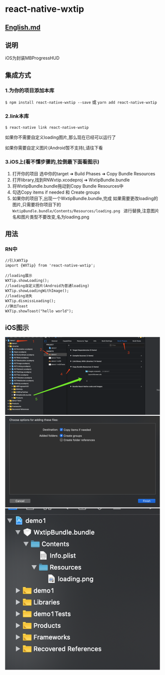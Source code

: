 
# react-native-wxtip
## [English.md](./README.en.md)
## 说明

iOS为封装MBProgressHUD

## 集成方式

### 1.为你的项目添加本库
`$ npm install react-native-wxtip --save`
或
`yarn add react-native-wxtip`

### 2.link本库
`$ react-native link react-native-wxtip`

如果你不需要自定义loading图片,那么现在已经可以运行了

如果你需要自定义图片(Android暂不支持),请往下看

### 3.iOS上(看不懂步骤的,拉倒最下面看图示)
1. 打开你的项目  选中你的target  ➜ Build Phases ➜ Copy Bundle Resources
2. 打开library,找到RNWxtip.xcodeproj ➜ WxtipBundle.bundle
3. 将WxtipBundle.bundle拖动到Copy Bundle Resources中
4. 勾选Copy items if needed 和 Create groups
5. 如果你的项目下,出现一个WxtipBundle.bundle,完成
如果需要更改loading的图片,只需要将你项目下的`WxtipBundle.bundle/Contents/Resources/loading.png `
进行替换,注意图片名和图片类型不要改变,名为loading.png

## 用法
### RN中
```
//引入WXTip
import {WXTip} from 'react-native-wxtip';

//loading展示
WXTip.showLoading();
//loading自定义图片(Android为普通loading)
WXTip.showLoadingWithImage();
//loading消失
WXTip.dismissLoading();
//弹出Toast
WXTip.showToast("hello world");

```







## iOS图示
![ios1](./READEME/image1.png)
![ios2](./READEME/image2.png)
![ios3](./READEME/image3.png)